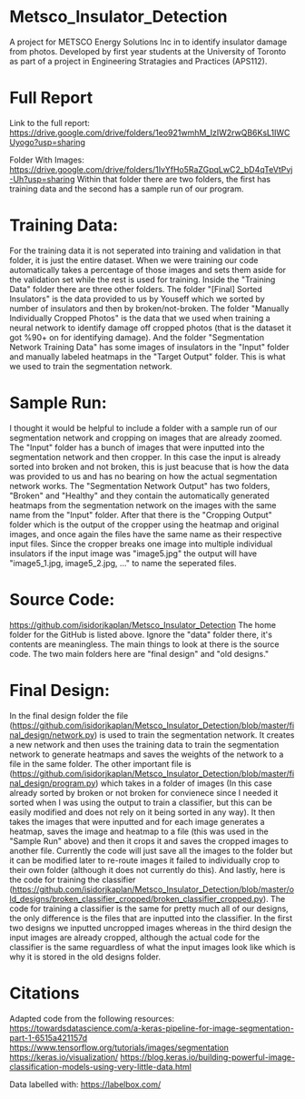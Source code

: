 # Metsco_Insulator_Detection
A project for METSCO Energy Solutions Inc in to identify insulator damage from photos. Developed by first year students at the University of Toronto as part of a project in Engineering Stratagies and Practices (APS112). 

# Full Report
Link to the full report: https://drive.google.com/drive/folders/1eo921wmhM_IzIW2rwQB6KsL1IWCUyogo?usp=sharing 

Folder With Images: https://drive.google.com/drive/folders/1IvYfHo5RaZGpqLwC2_bD4qTeVtPvj-Uh?usp=sharing 
Within that folder there are two folders, the first has training data and the second has a sample run of our program. 

# Training Data: 
  For the training data it is not seperated into training and validation in that folder, it is just the entire dataset. When we were training our code automatically takes a percentage of those images and sets them aside for the validation set while the rest is used for training. Inside the "Training Data" folder there are three other folders. The folder "[Final] Sorted Insulators" is the data provided to us by Youseff which we sorted by number of insulators and then by broken/not-broken. The folder "Manually Individually Cropped Photos" is the data that we used when training a neural network to identify damage off cropped photos (that is the dataset it got %90+ on for identifying damage). And the folder "Segmentation Network Training Data" has some images of insulators in the "Input" folder and manually labeled heatmaps in the "Target Output" folder. This is what we used to train the segmentation network. 

# Sample Run: 
  I thought it would be helpful to include a folder with a sample run of our segmentation network and cropping on images that are already zoomed. The "Input" folder has a bunch of images that were inputted into the segmentation network and then cropper. In this case the input is already sorted into broken and not broken, this is just beacuse that is how the data was provided to us and has no bearing on how the actual segmentation network works. The "Segmentation Network Output" has two folders, "Broken" and "Healthy" and they contain the automatically generated heatmaps from the segmentation network on the images with the same name from the "Input" folder. After that there is the "Cropping Output" folder which is the output of the cropper using the heatmap and original images, and once again the files have the same name as their respective input files. Since the cropper breaks one image into multiple individual insulators if the input image was "image5.jpg" the output will have "image5_1.jpg, image5_2.jpg, ..." to name the seperated files. 

# Source Code: 
  https://github.com/isidorjkaplan/Metsco_Insulator_Detection 
The home folder for the GitHub is listed above. Ignore the "data" folder there, it's contents are meaningless. The main things to look at there is the source code. The two main folders here are "final design" and "old designs." 

# Final Design: 
  In the final design folder the file (https://github.com/isidorjkaplan/Metsco_Insulator_Detection/blob/master/final_design/network.py) is used to train the segmentation network. It creates a new network and then uses the training data to train the segmentation network to generate heatmaps and saves the weights of the network to a file in the same folder. The other important file is (https://github.com/isidorjkaplan/Metsco_Insulator_Detection/blob/master/final_design/program.py) which takes in a folder of images (In this case already sorted by broken or not broken for convienece since I needed it sorted when I was using the output to train a classifier, but this can be easily modified and does not rely on it being sorted in any way). It then takes the images that were inputted and for each image generates a heatmap, saves the image and heatmap to a file (this was used in the "Sample Run" above) and then it crops it and saves the cropped images to another file. Currently the code will just save all the images to the folder but it can be modified later to re-route images it failed to individually crop to their own folder (although it does not currently do this). And lastly, here is the code for training the classifier (https://github.com/isidorjkaplan/Metsco_Insulator_Detection/blob/master/old_designs/broken_classifier_cropped/broken_classifier_cropped.py). The code for training a classifier is the same for pretty much all of our designs, the only difference is the files that are inputted into the classifier. In the first two designs we inputted uncropped images whereas in the third design the input images are already cropped, although the actual code for the classifier is the same reguardless of what the input images look like which is why it is stored in the old designs folder.
  
 
 # Citations
 Adapted code from the following resources:
  https://towardsdatascience.com/a-keras-pipeline-for-image-segmentation-part-1-6515a421157d
  https://www.tensorflow.org/tutorials/images/segmentation
  https://keras.io/visualization/
  https://blog.keras.io/building-powerful-image-classification-models-using-very-little-data.html
    
Data labelled with: https://labelbox.com/
